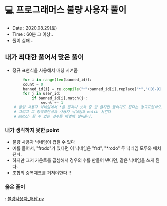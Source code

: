 # 💻 프로그래머스 불량 사용자 풀이
- Date : 2020.08.29(토)
- Time : 60분 그 이상..
- 풀이 실패 ..



## 내가 최대한 풀어서 맞은 풀이

- 정규 표현식을 사용해서 매칭 시켜줌

```python
        for i in range(len(banned_id)):
        count = 0
        banned_id[i] = re.compile("^"+banned_id[i].replace("*","([0-9]|[a-z])")+"$")
        for j in user_id:
            if banned_id[i].match(j):
                count += 1
    # 불량 사용자 닉네임에서 *를 문자나 숫자 중 한 글자만 들어가도 된다는 정규표현식으로 만들어서 변경해준다
    # 그리고 그 정규표현식과 사용자 닉네임과 match 시킨다
    # match 될 수 있는 갯수를 배열에 넣어준다.
```

### 내가 생각하지 못한 point
- 불량 사용자 닉네임이 겹칠 수 있다
- 예를 들어서, "frodo"가 있다면 이 닉네임은 "fr*d*", "*rodo" 두 닉네임 모두와 매치된다.
- 하지만 그저 카운트를 곱셈해서 경우의 수를 만들어 낸다면, 같은 닉네임을 쓰게 된다.
- 조합의 중복체크를 거쳐야한다 !!

### 옳은 풀이

: [불량사용자_해답.py](../programmers/불량사용자_해답.py)

